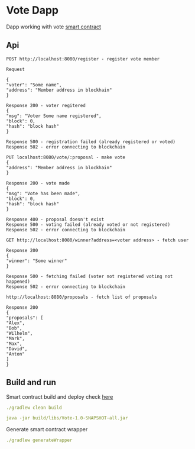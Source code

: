 # Vote Dapp

Dapp working with vote [smart contract](../Smartcontracts/Readme.md) 

## Api

```
POST http://localhost:8080/register - register vote member

Request

{
"voter": "Some name",
"address": "Member address in blockhain"
}

Response 200 - voter regitered
{
"msg": "Voter Some name registered",
"block": 0,
"hash": "block hash"
}

Response 500 - registration failed (already registered or voted)
Response 502 - error connecting to blockchain

PUT localhost:8080/vote/:proposal - make vote
{
"address": "Member address in blockhain"
}

Response 200 - vote made
{
"msg": "Vote has been made",
"block": 0,
"hash": "block hash"
}

Response 400 - proposal doesn't exist
Response 500 - voting failed (already voted or not registered)
Response 502 - error connecting to blockchain

GET http://localhost:8080/winner?address=<voter address> - fetch user

Response 200
{
"winner": "Some winner"
}

Response 500 - fetching failed (voter not registered voting not happened)
Response 502 - error connecting to blockchain

http://localhost:8080/proposals - fetch list of proposals

Response 200
{
"proposals": [
"Alex",
"Bob",
"Wilhelm",
"Mark",
"Max",
"David",
"Anton"
]
}
```
## Build and run

Smart contract build and deploy check [here](../Smartcontracts/Readme.md) 

```yaml
./gradlew clean build

java -jar build/libs/Vote-1.0-SNAPSHOT-all.jar 
```

Generate smart contract wrapper
```yaml
./gradlew generateWrapper
```









